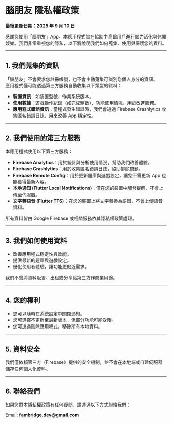 # 腦朋友 隱私權政策

**最後更新日期：2025 年 9 月 10 日**

感謝您使用「腦朋友」App。本應用程式旨在協助中高齡用戶進行腦力活化與休閒娛樂。我們非常重視您的隱私，以下將說明我們如何蒐集、使用與保護您的資料。

---

## 1. 我們蒐集的資訊
「腦朋友」不會要求您註冊帳號，也不會主動蒐集可識別您個人身分的資訊。  
應用程式僅可能透過第三方服務自動收集以下類型的資料：  

- **裝置資訊**：如裝置型號、作業系統版本。  
- **使用數據**：遊戲操作紀錄（如完成題數）、功能使用情況，用於改進服務。  
- **應用程式錯誤資訊**：當程式發生錯誤時，我們會透過 Firebase Crashlytics 收集匿名錯誤日誌，用來改善 App 穩定性。  

---

## 2. 我們使用的第三方服務
本應用程式使用以下第三方服務：  

- **Firebase Analytics**：用於統計與分析使用情況，幫助我們改善體驗。  
- **Firebase Crashlytics**：用於收集匿名錯誤日誌，協助排除問題。  
- **Firebase Remote Config**：用於更新題庫與遊戲設定，讓您不需更新 App 也能獲得最新內容。  
- **本地通知 (Flutter Local Notifications)**：僅在您的裝置中觸發提醒，不會上傳至伺服器。  
- **文字轉語音 (Flutter TTS)**：在您的裝置上將文字轉換為語音，不會上傳語音資料。  

所有資料皆由 Google Firebase 或相關服務依其隱私權政策處理。  

---

## 3. 我們如何使用資料
- 改善應用程式穩定性與效能。  
- 提供最新的題庫與遊戲設定。  
- 優化使用者體驗，讓功能更貼近需求。  

我們不會將資料販售、出租或分享給第三方作商業用途。  

---

## 4. 您的權利
- 您可以隨時在系統設定中關閉通知。  
- 您可選擇不更新至最新版本，但部分功能可能受限。  
- 您可透過刪除應用程式，移除所有本地資料。  

---

## 5. 資料安全
我們僅依賴第三方（Firebase）提供的安全機制，並不會在本地端或自建伺服器儲存任何個人化資料。  

---

## 6. 聯絡我們
如果您對本隱私權政策有任何疑問，請透過以下方式聯絡我們：  

Email: **fambridge.dev@gmail.com**  
